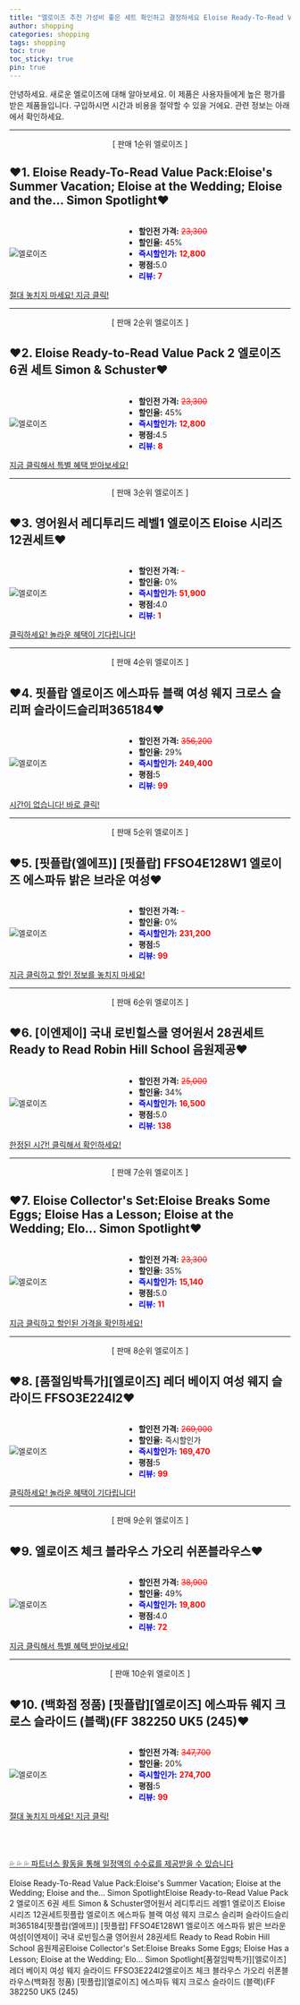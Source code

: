 ```yaml
---
title: "엘로이즈 추천 가성비 좋은 세트 확인하고 결정하세요 Eloise Ready-To-Read Value Pack:Eloise's Summer"
author: shopping
categories: shopping
tags: shopping
toc: true
toc_sticky: true
pin: true
---
```

안녕하세요. 새로운 엘로이즈에 대해 알아보세요. 이 제품은 사용자들에게 높은 평가를 받은 제품들입니다. 구입하시면 시간과 비용을 절약할 수 있을 거에요. 관련 정보는 아래에서 확인하세요.

---
<p class="toplist" style="margin: 0 auto; display: block; width: fit-content;">[ 판매 1순위 엘로이즈 ]</p>

<h2><strong>❤️1. Eloise Ready-To-Read Value Pack:Eloise's Summer Vacation; Eloise at the Wedding; Eloise and the... Simon Spotlight❤️</strong></h2>

<div style="display: flex; align-items: center;">
    <div style="flex: 0.4;">
        <img src="https://thumbnail6.coupangcdn.com/thumbnails/remote/230x230ex/image/vendor_inventory/b94b/3811cb55795e5cdcdfcb16e405a61df29bbcd0387dab06655a45945faf44.png" alt="엘로이즈" style="max-width: 100%;">
    </div>
    <div style="flex: 0.6; margin-left: 10px;">
        <ul>
            <li><strong>할인전 가격:</strong> <del style="color: red;">23,300</del></li>
            <li><strong>할인율:</strong> 45%</li>
            <li><span style='color:blue'><strong>즉시할인가:</strong></span> <span style='color:red'><strong>12,800</strong></span></li>
            <li><strong>평점:</strong>5.0</li>
            <li><span style='color:blue'><strong>리뷰:</strong></span> <span style='color:red'><strong>7</strong></span></li>
        </ul>
    </div>
</div>
<div class="center">
    <a href="https://selin100587001.github.io?lptag=AF9450613&subid=githubio&pageKey=58072282&traceid=V0-153&itemId=201493941&vendorItemId=3030572245" class="myButton">
        절대 놓치지 마세요! 지금 클릭!
    </a>
</div>


---
<p class="toplist" style="margin: 0 auto; display: block; width: fit-content;">[ 판매 2순위 엘로이즈 ]</p>

<h2><strong>❤️2. Eloise Ready-to-Read Value Pack 2 엘로이즈 6권 세트 Simon & Schuster❤️</strong></h2>

<div style="display: flex; align-items: center;">
    <div style="flex: 0.4;">
        <img src="https://thumbnail9.coupangcdn.com/thumbnails/remote/230x230ex/image/vendor_inventory/17ed/a79a77924089ef4fb8fb2bae4f6dc17b7c0d14b5e9c24675b239c1105fac.png" alt="엘로이즈" style="max-width: 100%;">
    </div>
    <div style="flex: 0.6; margin-left: 10px;">
        <ul>
            <li><strong>할인전 가격:</strong> <del style="color: red;">23,300</del></li>
            <li><strong>할인율:</strong> 45%</li>
            <li><span style='color:blue'><strong>즉시할인가:</strong></span> <span style='color:red'><strong>12,800</strong></span></li>
            <li><strong>평점:</strong>4.5</li>
            <li><span style='color:blue'><strong>리뷰:</strong></span> <span style='color:red'><strong>8</strong></span></li>
        </ul>
    </div>
</div>
<div class="center">
    <a href="https://selin100587001.github.io?lptag=AF9450613&subid=githubio&pageKey=116442760&traceid=V0-153&itemId=348815767&vendorItemId=3034145939" class="myButton">
        지금 클릭해서 특별 혜택 받아보세요!
    </a>
</div>


---
<p class="toplist" style="margin: 0 auto; display: block; width: fit-content;">[ 판매 3순위 엘로이즈 ]</p>

<h2><strong>❤️3. 영어원서 레디투리드 레벨1 엘로이즈 Eloise 시리즈 12권세트❤️</strong></h2>

<div style="display: flex; align-items: center;">
    <div style="flex: 0.4;">
        <img src="https://thumbnail9.coupangcdn.com/thumbnails/remote/230x230ex/image/vendor_inventory/67ad/fe32267d12de40512a31673780c26fea2a26cd4d2d9fe70ef0e762259a0d.jpeg" alt="엘로이즈" style="max-width: 100%;">
    </div>
    <div style="flex: 0.6; margin-left: 10px;">
        <ul>
            <li><strong>할인전 가격:</strong> <del style="color: red;">-</del></li>
            <li><strong>할인율:</strong> 0%</li>
            <li><span style='color:blue'><strong>즉시할인가:</strong></span> <span style='color:red'><strong>51,900</strong></span></li>
            <li><strong>평점:</strong>4.0</li>
            <li><span style='color:blue'><strong>리뷰:</strong></span> <span style='color:red'><strong>1</strong></span></li>
        </ul>
    </div>
</div>
<div class="center">
    <a href="https://selin100587001.github.io?lptag=AF9450613&subid=githubio&pageKey=5472772270&traceid=V0-153&itemId=8415142561&vendorItemId=75702767358" class="myButton">
        클릭하세요! 놀라운 혜택이 기다립니다!
    </a>
</div>


---
<p class="toplist" style="margin: 0 auto; display: block; width: fit-content;">[ 판매 4순위 엘로이즈 ]</p>

<h2><strong>❤️4. 핏플랍 엘로이즈 에스파듀 블랙 여성 웨지 크로스 슬리퍼 슬라이드슬리퍼365184❤️</strong></h2>

<div style="display: flex; align-items: center;">
    <div style="flex: 0.4;">
        <img src="https://thumbnail9.coupangcdn.com/thumbnails/remote/230x230ex/image/vendor_inventory/5407/fc219013c276a9bea142ed4c8d91ed2208ffc5a5e478e8304cd4455c32ab.jpg" alt="엘로이즈" style="max-width: 100%;">
    </div>
    <div style="flex: 0.6; margin-left: 10px;">
        <ul>
            <li><strong>할인전 가격:</strong> <del style="color: red;">356,200</del></li>
            <li><strong>할인율:</strong> 29%</li>
            <li><span style='color:blue'><strong>즉시할인가:</strong></span> <span style='color:red'><strong>249,400</strong></span></li>
            <li><strong>평점:</strong>5</li>
            <li><span style='color:blue'><strong>리뷰:</strong></span> <span style='color:red'><strong>99</strong></span></li>
        </ul>
    </div>
</div>
<div class="center">
    <a href="https://selin100587001.github.io?lptag=AF9450613&subid=githubio&pageKey=8231724377&traceid=V0-153&itemId=23692497331&vendorItemId=90717633805" class="myButton">
        시간이 없습니다! 바로 클릭!
    </a>
</div>


---
<p class="toplist" style="margin: 0 auto; display: block; width: fit-content;">[ 판매 5순위 엘로이즈 ]</p>

<h2><strong>❤️5. [핏플랍(엘에프)] [핏플랍] FFSO4E128W1 엘로이즈 에스파듀 밝은 브라운 여성❤️</strong></h2>

<div style="display: flex; align-items: center;">
    <div style="flex: 0.4;">
        <img src="https://thumbnail6.coupangcdn.com/thumbnails/remote/230x230ex/image/vendor_inventory/ac81/e1b243646ef12b816a24095cbdb7ff4acdbb771dd41cc0c7d9d24131f683.jpg" alt="엘로이즈" style="max-width: 100%;">
    </div>
    <div style="flex: 0.6; margin-left: 10px;">
        <ul>
            <li><strong>할인전 가격:</strong> <del style="color: red;">-</del></li>
            <li><strong>할인율:</strong> 0%</li>
            <li><span style='color:blue'><strong>즉시할인가:</strong></span> <span style='color:red'><strong>231,200</strong></span></li>
            <li><strong>평점:</strong>5</li>
            <li><span style='color:blue'><strong>리뷰:</strong></span> <span style='color:red'><strong>99</strong></span></li>
        </ul>
    </div>
</div>
<div class="center">
    <a href="https://selin100587001.github.io?lptag=AF9450613&subid=githubio&pageKey=8160718728&traceid=V0-153&itemId=23264578659&vendorItemId=90296950086" class="myButton">
        지금 클릭하고 할인 정보를 놓치지 마세요!
    </a>
</div>


---
<p class="toplist" style="margin: 0 auto; display: block; width: fit-content;">[ 판매 6순위 엘로이즈 ]</p>

<h2><strong>❤️6. [이엔제이] 국내 로빈힐스쿨 영어원서 28권세트 Ready to Read Robin Hill School 음원제공❤️</strong></h2>

<div style="display: flex; align-items: center;">
    <div style="flex: 0.4;">
        <img src="https://thumbnail8.coupangcdn.com/thumbnails/remote/230x230ex/image/vendor_inventory/eb72/f01e2d11fb79b6b818b90631db32337ac9082ff157be3d49880b93f42f2f.png" alt="엘로이즈" style="max-width: 100%;">
    </div>
    <div style="flex: 0.6; margin-left: 10px;">
        <ul>
            <li><strong>할인전 가격:</strong> <del style="color: red;">25,000</del></li>
            <li><strong>할인율:</strong> 34%</li>
            <li><span style='color:blue'><strong>즉시할인가:</strong></span> <span style='color:red'><strong>16,500</strong></span></li>
            <li><strong>평점:</strong>5.0</li>
            <li><span style='color:blue'><strong>리뷰:</strong></span> <span style='color:red'><strong>138</strong></span></li>
        </ul>
    </div>
</div>
<div class="center">
    <a href="https://selin100587001.github.io?lptag=AF9450613&subid=githubio&pageKey=7099255851&traceid=V0-153&itemId=17716299973&vendorItemId=84881147663" class="myButton">
        한정된 시간! 클릭해서 확인하세요!
    </a>
</div>


---
<p class="toplist" style="margin: 0 auto; display: block; width: fit-content;">[ 판매 7순위 엘로이즈 ]</p>

<h2><strong>❤️7. Eloise Collector's Set:Eloise Breaks Some Eggs; Eloise Has a Lesson; Eloise at the Wedding; Elo... Simon Spotlight❤️</strong></h2>

<div style="display: flex; align-items: center;">
    <div style="flex: 0.4;">
        <img src="https://thumbnail10.coupangcdn.com/thumbnails/remote/230x230ex/image/vendor_inventory/abb5/1f0f86a3329b9340cc270dfdb359b846d9edcb77e53d538eb3d49e0d4a63.png" alt="엘로이즈" style="max-width: 100%;">
    </div>
    <div style="flex: 0.6; margin-left: 10px;">
        <ul>
            <li><strong>할인전 가격:</strong> <del style="color: red;">23,300</del></li>
            <li><strong>할인율:</strong> 35%</li>
            <li><span style='color:blue'><strong>즉시할인가:</strong></span> <span style='color:red'><strong>15,140</strong></span></li>
            <li><strong>평점:</strong>5.0</li>
            <li><span style='color:blue'><strong>리뷰:</strong></span> <span style='color:red'><strong>11</strong></span></li>
        </ul>
    </div>
</div>
<div class="center">
    <a href="https://selin100587001.github.io?lptag=AF9450613&subid=githubio&pageKey=58061419&traceid=V0-153&itemId=201460661&vendorItemId=3042321747" class="myButton">
        지금 클릭하고 할인된 가격을 확인하세요!
    </a>
</div>


---
<p class="toplist" style="margin: 0 auto; display: block; width: fit-content;">[ 판매 8순위 엘로이즈 ]</p>

<h2><strong>❤️8. [품절임박특가][엘로이즈] 레더 베이지 여성 웨지 슬라이드 FFSO3E224I2❤️</strong></h2>

<div style="display: flex; align-items: center;">
    <div style="flex: 0.4;">
        <img src="https://thumbnail8.coupangcdn.com/thumbnails/remote/230x230ex/image/vendor_inventory/7f5c/9053c9139d33ef88dc0c9bdda670d9f3e60113c4b9c117ba7bc033d4531f.jpg" alt="엘로이즈" style="max-width: 100%;">
    </div>
    <div style="flex: 0.6; margin-left: 10px;">
        <ul>
            <li><strong>할인전 가격:</strong> <del style="color: red;">269,000</del></li>
            <li><strong>할인율:</strong> 즉시할인가</li>
            <li><span style='color:blue'><strong>즉시할인가:</strong></span> <span style='color:red'><strong>169,470</strong></span></li>
            <li><strong>평점:</strong>5</li>
            <li><span style='color:blue'><strong>리뷰:</strong></span> <span style='color:red'><strong>99</strong></span></li>
        </ul>
    </div>
</div>
<div class="center">
    <a href="https://selin100587001.github.io?lptag=AF9450613&subid=githubio&pageKey=8192698310&traceid=V0-153&itemId=23452280731&vendorItemId=85295681592" class="myButton">
        클릭하세요! 놀라운 혜택이 기다립니다!
    </a>
</div>


---
<p class="toplist" style="margin: 0 auto; display: block; width: fit-content;">[ 판매 9순위 엘로이즈 ]</p>

<h2><strong>❤️9. 엘로이즈 체크 블라우스 가오리 쉬폰블라우스❤️</strong></h2>

<div style="display: flex; align-items: center;">
    <div style="flex: 0.4;">
        <img src="https://thumbnail7.coupangcdn.com/thumbnails/remote/230x230ex/image/vendor_inventory/4b75/7061efff314ee9f9b5d95e15f85bc2ca9554dd8e28ee67d8f423ed475274.jpg" alt="엘로이즈" style="max-width: 100%;">
    </div>
    <div style="flex: 0.6; margin-left: 10px;">
        <ul>
            <li><strong>할인전 가격:</strong> <del style="color: red;">38,900</del></li>
            <li><strong>할인율:</strong> 49%</li>
            <li><span style='color:blue'><strong>즉시할인가:</strong></span> <span style='color:red'><strong>19,800</strong></span></li>
            <li><strong>평점:</strong>4.0</li>
            <li><span style='color:blue'><strong>리뷰:</strong></span> <span style='color:red'><strong>72</strong></span></li>
        </ul>
    </div>
</div>
<div class="center">
    <a href="https://selin100587001.github.io?lptag=AF9450613&subid=githubio&pageKey=5949583485&traceid=V0-153&itemId=10632324794&vendorItemId=77913347775" class="myButton">
        지금 클릭해서 특별 혜택 받아보세요!
    </a>
</div>


---
<p class="toplist" style="margin: 0 auto; display: block; width: fit-content;">[ 판매 10순위 엘로이즈 ]</p>

<h2><strong>❤️10. (백화점 정품) [핏플랍][엘로이즈] 에스파듀 웨지 크로스 슬라이드 (블랙)(FF 382250 UK5 (245)❤️</strong></h2>

<div style="display: flex; align-items: center;">
    <div style="flex: 0.4;">
        <img src="https://thumbnail9.coupangcdn.com/thumbnails/remote/230x230ex/image/vendor_inventory/a211/d13371421a018a1d09447b36fc2b542ad65db59d89c996420e8cdfb298db.jpg" alt="엘로이즈" style="max-width: 100%;">
    </div>
    <div style="flex: 0.6; margin-left: 10px;">
        <ul>
            <li><strong>할인전 가격:</strong> <del style="color: red;">347,700</del></li>
            <li><strong>할인율:</strong> 20%</li>
            <li><span style='color:blue'><strong>즉시할인가:</strong></span> <span style='color:red'><strong>274,700</strong></span></li>
            <li><strong>평점:</strong>5</li>
            <li><span style='color:blue'><strong>리뷰:</strong></span> <span style='color:red'><strong>99</strong></span></li>
        </ul>
    </div>
</div>
<div class="center">
    <a href="https://selin100587001.github.io?lptag=AF9450613&subid=githubio&pageKey=8252696990&traceid=V0-153&itemId=23761682972&vendorItemId=90786085979" class="myButton">
        절대 놓치지 마세요! 지금 클릭!
    </a>
</div>

<br><br><br>[💦 💦 💦 파트너스 활동을 통해 일정액의 수수료를 제공받을 수 있습니다](https://link.coupang.com/a/bcpT2c)<br><br>Eloise Ready-To-Read Value Pack:Eloise's Summer Vacation; Eloise at the Wedding; Eloise and the... Simon SpotlightEloise Ready-to-Read Value Pack 2 엘로이즈 6권 세트 Simon & Schuster영어원서 레디투리드 레벨1 엘로이즈 Eloise 시리즈 12권세트핏플랍 엘로이즈 에스파듀 블랙 여성 웨지 크로스 슬리퍼 슬라이드슬리퍼365184[핏플랍(엘에프)] [핏플랍] FFSO4E128W1 엘로이즈 에스파듀 밝은 브라운 여성[이엔제이] 국내 로빈힐스쿨 영어원서 28권세트 Ready to Read Robin Hill School 음원제공Eloise Collector's Set:Eloise Breaks Some Eggs; Eloise Has a Lesson; Eloise at the Wedding; Elo... Simon Spotlight[품절임박특가][엘로이즈] 레더 베이지 여성 웨지 슬라이드 FFSO3E224I2엘로이즈 체크 블라우스 가오리 쉬폰블라우스(백화점 정품) [핏플랍][엘로이즈] 에스파듀 웨지 크로스 슬라이드 (블랙)(FF 382250 UK5 (245)